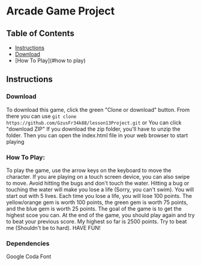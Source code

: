 # Arcade Game Project

## Table of Contents

* [Instructions](#instructions)
* [Download](#download)
* [How To Play](#how to play)

## Instructions

### Download
To download this game, click the green "Clone or download" button. From there you can use 
``git clone https://github.com/GzusFr34k88/lesson13Project.git``
or
You can click "download ZIP"
    If you download the zip folder, you'll have to unzip the folder. Then you can open the index.html file in your web browser to start playing
### How To Play:
To play the game, use the arrow keys on the keyboard to move the character. If you are playing on a touch screen device, you can also swipe to move. Avoid hitting the bugs and don't touch the water. Hitting a bug or touching the water will make you lose a life (Sorry, you can't swim). You will start out with 5 lives. Each time you lose a life, you will lose 100 points. The yellow/orange gem is worth 100 points, the green gem is worth 75 points, and the blue gem is worth 25 points. The goal of the game is to get the highest scoe you can. At the end of the game, you should play again and try to beat your previous score. My highest so far is 2500 points. Try to beat me (Shouldn't be to hard). HAVE FUN!

### Dependencies
Google Coda Font